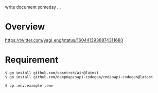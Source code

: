 write document someday ...

# Overview
https://twitter.com/yagi_eng/status/1604413936874311680

# Requirement
```shell
$ go install github.com/cosmtrek/air@latest
$ go install github.com/deepmap/oapi-codegen/cmd/oapi-codegen@latest

$ cp .env.example .env
```
